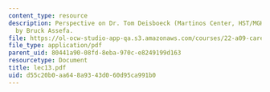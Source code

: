 ```yaml
---
content_type: resource
description: Perspective on Dr. Tom Deisboeck (Martinos Center, HST/MGH), written
  by Bruck Assefa.
file: https://ol-ocw-studio-app-qa.s3.amazonaws.com/courses/22-a09-career-options-for-biomedical-research-fall-2006/d55c20b0aa648a9343d060d95ca991b0_lec13.pdf
file_type: application/pdf
parent_uid: 80441a90-08fd-8eba-970c-e8249199d163
resourcetype: Document
title: lec13.pdf
uid: d55c20b0-aa64-8a93-43d0-60d95ca991b0
---
```

